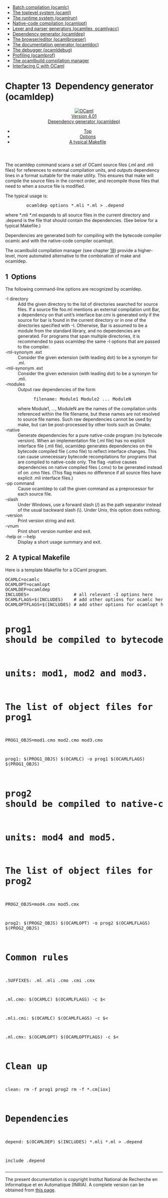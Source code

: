 <!-- ((! set title Manual !)) ((! set documentation !)) ((! set manual !)) ((! set nobreadcrumb !)) -->
<div class="manual content"><ul class="part_menu"><li><a href="comp.html">Batch compilation (ocamlc)</a></li><li><a href="toplevel.html">The toplevel system (ocaml)</a></li><li><a href="runtime.html">The runtime system (ocamlrun)</a></li><li><a href="native.html">Native-code compilation (ocamlopt)</a></li><li><a href="lexyacc.html">Lexer and parser generators (ocamllex, ocamlyacc)</a></li><li class="active"><a href="depend.html">Dependency generator (ocamldep)</a></li><li><a href="browser.html">The browser/editor (ocamlbrowser)</a></li><li><a href="ocamldoc.html">The documentation generator (ocamldoc)</a></li><li><a href="debugger.html">The debugger (ocamldebug)</a></li><li><a href="profil.html">Profiling (ocamlprof)</a></li><li><a href="ocamlbuild.html">The ocamlbuild compilation manager</a></li><li><a href="intfc.html">Interfacing C with OCaml</a></li></ul>




<h1 class="chapter" id="sec287"><span>Chapter 13</span>&nbsp;&nbsp;Dependency generator (ocamldep)</h1>
<header><nav class="toc brand"><a class="brand" href="https://ocaml.org/"><img src="colour-logo-gray.svg" class="svg" alt="OCaml"></a></nav><nav class="toc"><div class="toc_version"><a href="/docs" id="version-select">Version 4.01</a></div><div class="toc_title"><a href="#">Dependency generator (ocamldep)</a></div><ul><li class="top"><a href="#">Top</a></li>
<li><a href="#sec288">Options</a>
</li><li><a href="#sec289">A typical Makefile</a>
</li></ul></nav></header>
<p> <a id="c:camldep"></a>

</p><p>The <span class="c007">ocamldep</span> command scans a set of OCaml source files
(<span class="c007">.ml</span> and <span class="c007">.mli</span> files) for references to external compilation units,
and outputs dependency lines in a format suitable for the <span class="c007">make</span>
utility. This ensures that <span class="c007">make</span> will compile the source files in the
correct order, and recompile those files that need to when a source
file is modified.</p><p>The typical usage is:
</p><pre>        ocamldep <span class="c013">options</span> *.mli *.ml &gt; .depend
</pre><p>
where <span class="c007">*.mli *.ml</span> expands to all source files in the current
directory and <span class="c007">.depend</span> is the file that should contain the
dependencies. (See below for a typical <span class="c007">Makefile</span>.)</p><p>Dependencies are generated both for compiling with the bytecode
compiler <span class="c007">ocamlc</span> and with the native-code compiler <span class="c007">ocamlopt</span>.</p><p>The <span class="c007">ocamlbuild</span> compilation manager (see chapter&nbsp;<a href="ocamlbuild.html#c%3Aocamlbuild">18</a>)
provide a higher-level, more automated alternative to the combination
of <span class="c007">make</span> and <span class="c007">ocamldep</span>. </p>
<h2 class="section" id="sec288">1&nbsp;&nbsp;Options</h2>
<p>The following command-line options are recognized by <span class="c007">ocamldep</span>.</p><dl class="description"><dt class="dt-description"><span class="c019"><span class="c007">-I</span> <span class="c013">directory</span></span></dt><dd class="dd-description">
Add the given directory to the list of directories searched for
source files. If a source file <span class="c007">foo.ml</span> mentions an external
compilation unit <span class="c007">Bar</span>, a dependency on that unit’s interface
<span class="c007">bar.cmi</span> is generated only if the source for <span class="c007">bar</span> is found in the
current directory or in one of the directories specified with <span class="c007">-I</span>.
Otherwise, <span class="c007">Bar</span> is assumed to be a module from the standard library,
and no dependencies are generated. For programs that span multiple
directories, it is recommended to pass <span class="c007">ocamldep</span> the same <span class="c007">-I</span> options
that are passed to the compiler.</dd><dt class="dt-description"><span class="c019"><span class="c007">-ml-synonym</span> <span class="c013">.ext</span></span></dt><dd class="dd-description">
Consider the given extension (with leading dot) to be a synonym for .ml.</dd><dt class="dt-description"><span class="c019"><span class="c007">-mli-synonym</span> <span class="c013">.ext</span></span></dt><dd class="dd-description">
Consider the given extension (with leading dot) to be a synonym for .mli.</dd><dt class="dt-description"><span class="c010">-modules</span></dt><dd class="dd-description">
Output raw dependencies of the form
<pre>      filename: Module1 Module2 ... ModuleN
</pre>where <span class="c007">Module1</span>, …, <span class="c007">ModuleN</span> are the names of the compilation
units referenced within the file <span class="c007">filename</span>, but these names are not
resolved to source file names. Such raw dependencies cannot be used
by <span class="c007">make</span>, but can be post-processed by other tools such as <span class="c007">Omake</span>.</dd><dt class="dt-description"><span class="c010">-native</span></dt><dd class="dd-description">
Generate dependencies for a pure native-code program (no bytecode
version). When an implementation file (<span class="c007">.ml</span> file) has no explicit
interface file (<span class="c007">.mli</span> file), <span class="c007">ocamldep</span> generates dependencies on the
bytecode compiled file (<span class="c007">.cmo</span> file) to reflect interface changes.
This can cause unnecessary bytecode recompilations for programs that
are compiled to native-code only. The flag <span class="c007">-native</span> causes
dependencies on native compiled files (<span class="c007">.cmx</span>) to be generated instead
of on <span class="c007">.cmo</span> files. (This flag makes no difference if all source files
have explicit <span class="c007">.mli</span> interface files.)</dd><dt class="dt-description"><span class="c019"><span class="c007">-pp</span> <span class="c013">command</span></span></dt><dd class="dd-description">
Cause <span class="c007">ocamldep</span> to call the given <span class="c013">command</span> as a preprocessor
for each source file.</dd><dt class="dt-description"><span class="c010">-slash</span></dt><dd class="dd-description">
Under Windows, use a forward slash (/) as the path separator instead
of the usual backward slash (\). Under Unix, this option does
nothing.</dd><dt class="dt-description"><span class="c010">-version</span></dt><dd class="dd-description">
Print version string and exit.</dd><dt class="dt-description"><span class="c010">-vnum</span></dt><dd class="dd-description">
Print short version number and exit.</dd><dt class="dt-description"><span class="c019"><span class="c007">-help</span> or <span class="c007">--help</span></span></dt><dd class="dd-description">
Display a short usage summary and exit.
</dd></dl>
<h2 class="section" id="sec289">2&nbsp;&nbsp;A typical Makefile</h2>
<p>Here is a template <span class="c007">Makefile</span> for a OCaml program.</p><pre>OCAMLC=ocamlc
OCAMLOPT=ocamlopt
OCAMLDEP=ocamldep
INCLUDES=                 # all relevant -I options here
OCAMLFLAGS=$(INCLUDES)    # add other options for ocamlc here
OCAMLOPTFLAGS=$(INCLUDES) # add other options for ocamlopt here

# prog1 should be compiled to bytecode, and is composed of three
# units: mod1, mod2 and mod3.

# The list of object files for prog1
PROG1_OBJS=mod1.cmo mod2.cmo mod3.cmo

prog1: $(PROG1_OBJS)
        $(OCAMLC) -o prog1 $(OCAMLFLAGS) $(PROG1_OBJS)

# prog2 should be compiled to native-code, and is composed of two
# units: mod4 and mod5.

# The list of object files for prog2
PROG2_OBJS=mod4.cmx mod5.cmx

prog2: $(PROG2_OBJS)
        $(OCAMLOPT) -o prog2 $(OCAMLFLAGS) $(PROG2_OBJS)

# Common rules
.SUFFIXES: .ml .mli .cmo .cmi .cmx

.ml.cmo:
        $(OCAMLC) $(OCAMLFLAGS) -c $&lt;

.mli.cmi:
        $(OCAMLC) $(OCAMLFLAGS) -c $&lt;

.ml.cmx:
        $(OCAMLOPT) $(OCAMLOPTFLAGS) -c $&lt;

# Clean up
clean:
        rm -f prog1 prog2
        rm -f *.cm[iox]

# Dependencies
depend:
        $(OCAMLDEP) $(INCLUDES) *.mli *.ml &gt; .depend

include .depend
</pre>
<hr>





<div class="copyright">The present documentation is copyright Institut National de Recherche en Informatique et en Automatique (INRIA). A complete version can be obtained from <a href="http://caml.inria.fr/pub/docs/manual-ocaml/">this page</a>.</div></div>